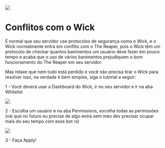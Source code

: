 <img src="https://i.imgur.com/TALO7vf.png" />

# Conflitos com o Wick

É normal que seu servidor use protocolos de segurança como o Wick, e o Wick normalmente entra em conflito com o The Reaper, pois o Wick têm um protocolo de checkar quantos banimentos um usuário deve fazer em pouco tempo e acaba que o uso de vários banimentos prejudiquem o bom funcionamento do The Reaper em seu servidor.

Mas relaxe que nem tudo está perdido e você não precisa tirar o Wick para resolver isso, na verdade é bem simples, siga o tutorial a seguir:

1 - Você deverá usar a Dashboard do Wick, ir no seu servidor e ir na aba Whitelist

<img src="https://imgur.com/22aa643.png" />

2 - Escolha um usuário e na aba Permissions, escolha todas as permissões (vai que no futuro eu precise de algo extra sem meu dev precisar ocupar mais do seu tempo com esse bot rs)

<img src="https://imgur.com/IwZDF8l.png" />

3 - Faça Apply!